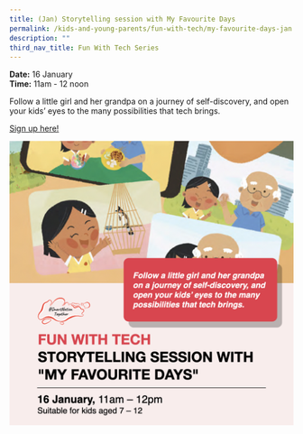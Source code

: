 ```yaml
---
title: (Jan) Storytelling session with My Favourite Days
permalink: /kids-and-young-parents/fun-with-tech/my-favourite-days-jan
description: ""
third_nav_title: Fun With Tech Series
---
```

**Date:** 16 January
<br> **Time:** 11am - 12 noon

Follow a little girl and her grandpa on a journey of self-discovery, and open your kids’ eyes to the many possibilities that tech brings. 

[Sign up here! ](https://go.gov.sg/kypcodingadventure-jan22)<br> 

![Storytelling session for kids](/images/16-Jan-kids.png)